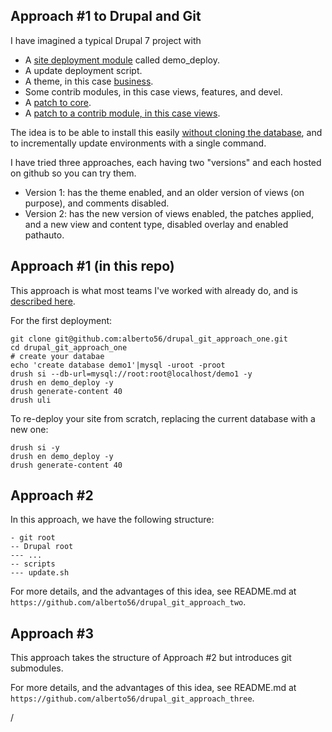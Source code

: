 Approach #1 to Drupal and Git
-----------------------------

I have imagined a typical Drupal 7 project with

 * A [site deployment module](http://dcycleproject.org/blog/44/what-site-deployment-module) called demo_deploy.
 * A update deployment script.
 * A theme, in this case [business](https://www.drupal.org/project/business).
 * Some contrib modules, in this case views, features, and devel.
 * A [patch to core](2196345-1-core-7.x-simpletest-handle_form_button.patch).
 * A [patch to a contrib module, in this case views](2232905-1-views-7.x-check-if-group-isset.patch).

The idea is to be able to install this easily [without cloning the database](http://dcycleproject.org/blog/48/do-not-clone-database), and to incrementally update environments with a single command.

I have tried three approaches, each having two "versions" and each hosted on github so you can try them.

 * Version 1: has the theme enabled, and an older version of views (on purpose), and comments disabled.
 * Version 2: has the new version of views enabled, the patches applied, and a new view and content type, disabled overlay and enabled pathauto.

Approach #1 (in this repo)
--------------------------

This approach is what most teams I've worked with already do, and is [described here](https://www.drupal.org/node/803746).

For the first deployment:

    git clone git@github.com:alberto56/drupal_git_approach_one.git
    cd drupal_git_approach_one
    # create your databae
    echo 'create database demo1'|mysql -uroot -proot
    drush si --db-url=mysql://root:root@localhost/demo1 -y
    drush en demo_deploy -y
    drush generate-content 40
    drush uli

To re-deploy your site from scratch, replacing the current database with a new one:

    drush si -y
    drush en demo_deploy -y
    drush generate-content 40

Approach #2
-----------

In this approach, we have the following structure:

    - git root
    -- Drupal root
    --- ...
    -- scripts
    --- update.sh

For more details, and the advantages of this idea, see README.md at `https://github.com/alberto56/drupal_git_approach_two`.

Approach #3
-----------

This approach takes the structure of Approach #2 but introduces git submodules.

For more details, and the advantages of this idea, see README.md at `https://github.com/alberto56/drupal_git_approach_three`.

/
